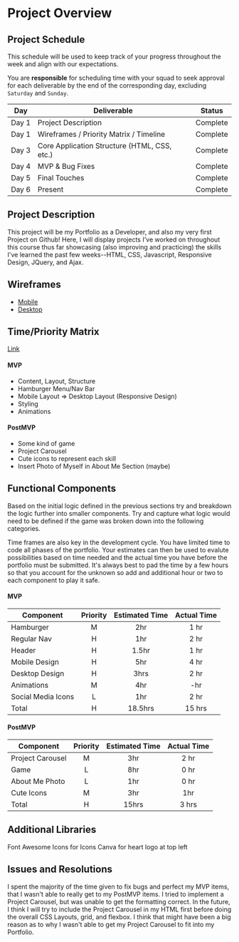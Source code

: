 # Project Overview

## Project Schedule

This schedule will be used to keep track of your progress throughout the week and align with our expectations.  

You are **responsible** for scheduling time with your squad to seek approval for each deliverable by the end of the corresponding day, excluding `Saturday` and `Sunday`.

|  Day | Deliverable | Status
|---|---| ---|
|Day 1| Project Description | Complete
|Day 1| Wireframes / Priority Matrix / Timeline | Complete
|Day 3| Core Application Structure (HTML, CSS, etc.) | Complete
|Day 4| MVP & Bug Fixes | Complete
|Day 5| Final Touches | Complete
|Day 6| Present | Complete


## Project Description

This project will be my Portfolio as a Developer, and also my very first Project on Github! Here, I will display projects I've worked on throughout this course thus far showcasing (also improving and practicing) the skills I've learned the past few weeks--HTML, CSS, Javascript, Responsive Design, JQuery, and Ajax.

## Wireframes

- [Mobile](https://res.cloudinary.com/dxqwpud0l/image/upload/v1633726605/IMG_8807_rvi8yl.heic)
- [Desktop](https://res.cloudinary.com/dxqwpud0l/image/upload/v1633726631/IMG_8808_sup6cq.heic)


## Time/Priority Matrix 

[Link](https://res.cloudinary.com/dxqwpud0l/image/upload/v1633727900/IMG_8810_s7gdiu.heic)

#### MVP

- Content, Layout, Structure
- Hamburger Menu/Nav Bar
- Mobile Layout => Desktop Layout (Responsive Design)
- Styling
- Animations

#### PostMVP 

- Some kind of game
- Project Carousel
- Cute icons to represent each skill
- Insert Photo of Myself in About Me Section (maybe)

## Functional Components

Based on the initial logic defined in the previous sections try and breakdown the logic further into smaller components.  Try and capture what logic would need to be defined if the game was broken down into the following categories.

Time frames are also key in the development cycle.  You have limited time to code all phases of the portfolio. Your estimates can then be used to evalute possibilities based on time needed and the actual time you have before the portfolio must be submitted. It's always best to pad the time by a few hours so that you account for the unknown so add and additional hour or two to each component to play it safe.

#### MVP
| Component | Priority | Estimated Time | Actual Time |
| --- | :---: |  :---: | :---: | 
| Hamburger | M | 2hr | 1 hr |
| Regular Nav | H | 1hr | 2 hr |  
| Header | H | 1.5hr| 1 hr | 
| Mobile Design | H | 5hr | 4 hr|
| Desktop Design | H | 3hrs| 2 hr | 
| Animations | M | 4hr | -hr | 3 hr |
| Social Media Icons | L | 1hr | 2 hr |
| Total | H | 18.5hrs| 15 hrs |

#### PostMVP
| Component | Priority | Estimated Time | Actual Time |
| --- | :---: |  :---: | :---: | 
| Project Carousel | M | 3hr | 2 hr | 0 hr |
| Game | L | 8hr | 0 hr | 0 hr |
| About Me Photo | L | 1hr | 0 hr | 0 hr |
| Cute Icons | M | 3hr | 1hr |1 hr |
| Total | H | 15hrs| 3 hrs |

## Additional Libraries
Font Awesome Icons for Icons
Canva for heart logo at top left


## Issues and Resolutions
I spent the majority of the time given to fix bugs and perfect my MVP items, that I wasn't able to really get to my PostMVP items. I tried to implement a Project Carousel, but was unable to get the formatting correct. In the future, I think I will try to include the Project Carousel in my HTML first before doing the overall CSS Layouts, grid, and flexbox. I think that might have been a big reason as to why I wasn't able to get my Project Carousel to fit into my Portfolio.
